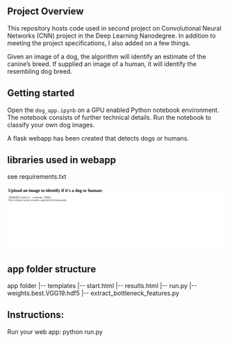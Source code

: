 ## Project Overview

This repository hosts code used in second project on Convolutional Neural Networks (CNN) project in the Deep Learning Nanodegree. In addition to meeting the project specifications, I also added on a few things. 

Given an image of a dog, the algorithm will identify an estimate of the canine’s breed.  If supplied an image of a human, it will identify the resembling dog breed.  

## Getting started
Open the `dog_app.ipynb` on a GPU enabled Python notebook environment. The notebook consists of further technical details. Run the notebook to classify your own dog images.

A flask webapp has been created that detects dogs or humans.

## libraries used in webapp
see requirements.txt

![alt text](https://github.com/louisbrown1/Project-4/blob/master/Screenshot%202023-09-25%205.31.14%20PM.png?raw=true)



##  app folder structure
app folder
            |-- templates
                    |-- start.html
                    |-- results.html
            |-- run.py
            |-- weights.best.VGG19.hdf5
            |-- extract_bottleneck_features.py

## Instructions:
Run your web app: python run.py
